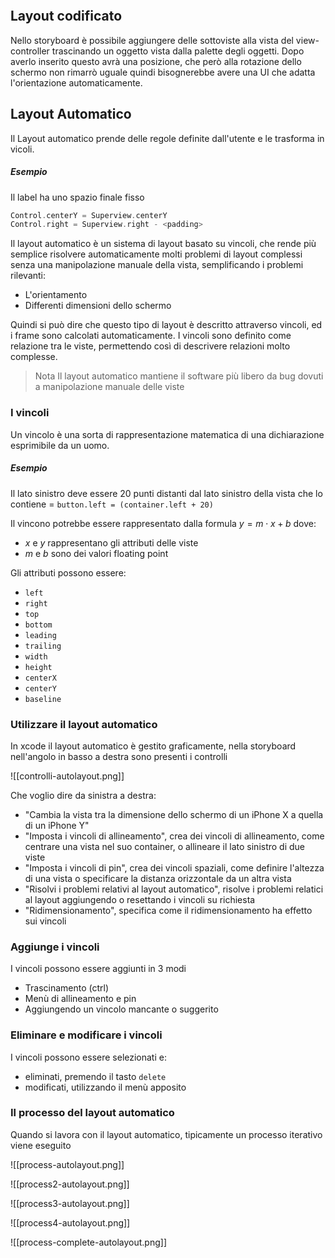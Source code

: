 
```toc
```
## Layout codificato

Nello storyboard è possibile aggiungere delle sottoviste alla vista del view-controller trascinando un oggetto vista dalla palette degli oggetti. Dopo averlo inserito questo avrà una posizione, che però alla rotazione dello schermo non rimarrò uguale quindi bisognerebbe avere una UI che adatta l'orientazione automaticamente.

## Layout Automatico

Il Layout automatico prende delle regole definite dall'utente e le trasforma in vicoli. 

##### Esempio

Il label ha uno spazio finale fisso

```C
Control.centerY = Superview.centerY
Control.right = Superview.right - <padding>
```


Il layout automatico è un sistema di layout basato su vincoli, che rende più semplice risolvere automaticamente molti problemi di layout complessi senza una manipolazione manuale della vista, semplificando i problemi rilevanti:
- L'orientamento
- Differenti dimensioni dello schermo

Quindi si può dire che questo tipo di layout è descritto attraverso vincoli, ed i frame sono calcolati automaticamente. I vincoli sono definito come relazione tra le viste, permettendo così di descrivere relazioni molto complesse.

> Nota
> Il layout automatico mantiene il software più libero da bug dovuti a manipolazione manuale delle viste


### I vincoli

Un vincolo è una sorta di rappresentazione matematica di una dichiarazione esprimibile da un uomo.

##### Esempio

Il lato sinistro deve essere 20 punti distanti dal lato sinistro della vista che lo contiene = `button.left = (container.left + 20)`

Il vincono potrebbe essere rappresentato dalla formula $y = m\cdot x+b$ dove:
- $x$ e $y$ rappresentano gli attributi delle viste
- $m$ e $b$ sono dei valori floating point

Gli attributi possono essere:
- `left`
- `right`
- `top`
- `bottom`
- `leading`
- `trailing`
- `width`
- `height`
- `centerX`
- `centerY`
- `baseline`

### Utilizzare il layout automatico

In xcode il layout automatico è gestito graficamente, nella storyboard nell'angolo in basso a destra sono presenti i controlli

![[controlli-autolayout.png]]

Che voglio dire da sinistra a destra:
- "Cambia la vista tra la dimensione dello schermo di un iPhone X a quella di un iPhone Y"
- "Imposta i vincoli di allineamento", crea dei vincoli di allineamento, come centrare una vista nel suo container, o allineare il lato sinistro di due viste
- "Imposta i vincoli di pin", crea dei vincoli spaziali, come definire l'altezza di una vista o specificare la distanza orizzontale da un altra vista
- "Risolvi i problemi relativi al layout automatico", risolve i problemi relatici al layout aggiungendo o resettando i vincoli su richiesta
- "Ridimensionamento", specifica come il ridimensionamento ha effetto sui vincoli

### Aggiunge i vincoli

I vincoli possono essere aggiunti in 3 modi
- Trascinamento (ctrl)
- Menù di allineamento e pin
- Aggiungendo un vincolo mancante o suggerito

### Eliminare e modificare i vincoli

I vincoli possono essere selezionati e:
- eliminati, premendo il tasto `delete`
- modificati, utilizzando il menù apposito


### Il processo del layout automatico

Quando si lavora con il layout automatico, tipicamente un processo iterativo viene eseguito

![[process-autolayout.png]]

![[process2-autolayout.png]]

![[process3-autolayout.png]]

![[process4-autolayout.png]]


![[process-complete-autolayout.png]]